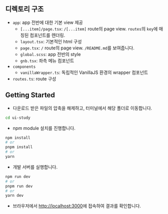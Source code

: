 ## 디렉토리 구조

- `app`: app 전반에 대한 기본 view 제공
  - `[...item]/page.tsx`: `/[...item]` route의 page view. `routes`의 `key`에 매칭된 컴포넌트를 렌더링.
  - `layout.tsx`: 기본적인 html 구성
  - `page.tsx`: `/` route의 page view. `/README.md`를 보여줍니다.
  - `global.scss`: app 전반의 style
  - `gnb.tsx`: 좌측 메뉴 컴포넌트
- `components`
  - `vanillaWrapper.ts`: 독립적인 VanillaJS 환경의 wrapper 컴포넌트
- `routes.ts`: route 구성

## Getting Started

- 다운로드 받은 파일의 압축을 해제하고, 터미널에서 해당 폴더로 이동합니다.

```bash
cd ui-study
```

- npm module 설치를 진행합니다.

```bash
npm install
# or
pnpm install
# or
yarn
```

- 개발 서버를 실행합니다.

```bash
npm run dev
# or
pnpm run dev
# or
yarn dev
```

- 브라우저에서 [http://localhost:3000](http://localhost:3000)에 접속하여 결과를 확인합니다.
